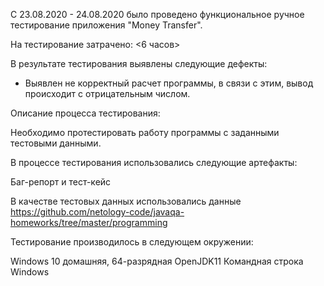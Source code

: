 С 23.08.2020 - 24.08.2020 было проведено функциональное ручное тестирование приложения "Money Transfer".

На тестирование затрачено: <6 часов>

В результате тестирования выявлены следующие дефекты:

- Выявлен не корректный расчет программы, в связи с этим, вывод происходит с отрицательным числом.

Описание процесса тестирования:

Необходимо протестировать работу программы с заданными тестовыми данными.

В процессе тестирования использовались следующие артефакты:

Баг-репорт и тест-кейс

В качестве тестовых данных использовались данные https://github.com/netology-code/javaqa-homeworks/tree/master/programming

Тестирование производилось в следующем окружении:

Windows 10 домашняя, 64-разрядная OpenJDK11 Командная строка Windows
